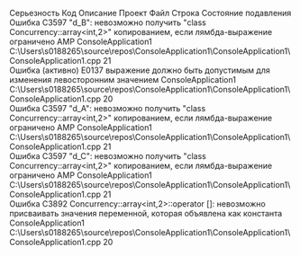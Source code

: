 Серьезность	Код	Описание	Проект	Файл	Строка	Состояние подавления
Ошибка	C3597	"d_B": невозможно получить "class Concurrency::array<int,2>" копированием, если лямбда-выражение ограничено AMP	ConsoleApplication1	C:\Users\s0188265\source\repos\ConsoleApplication1\ConsoleApplication1\ConsoleApplication1.cpp	21	
Ошибка (активно)	E0137	выражение должно быть допустимым для изменения левосторонним значением	ConsoleApplication1	C:\Users\s0188265\source\repos\ConsoleApplication1\ConsoleApplication1\ConsoleApplication1.cpp	20	
Ошибка	C3597	"d_A": невозможно получить "class Concurrency::array<int,2>" копированием, если лямбда-выражение ограничено AMP	ConsoleApplication1	C:\Users\s0188265\source\repos\ConsoleApplication1\ConsoleApplication1\ConsoleApplication1.cpp	21	
Ошибка	C3597	"d_C": невозможно получить "class Concurrency::array<int,2>" копированием, если лямбда-выражение ограничено AMP	ConsoleApplication1	C:\Users\s0188265\source\repos\ConsoleApplication1\ConsoleApplication1\ConsoleApplication1.cpp	21	
Ошибка	C3892	Concurrency::array<int,2>::operator []: невозможно присваивать значения переменной, которая объявлена как константа	ConsoleApplication1	C:\Users\s0188265\source\repos\ConsoleApplication1\ConsoleApplication1\ConsoleApplication1.cpp	20	
